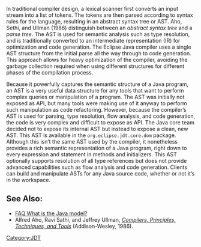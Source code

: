 In traditional compiler design, a lexical scanner first converts an
input stream into a list of tokens. The tokens are then parsed according
to syntax rules for the language, resulting in an abstract syntax tree
or AST. Aho, Sethi, and Ullman (1986) distinguish between an *abstract
syntax tree* and a *parse tree*. The AST is used for semantic analysis
such as type resolution, and is traditionally converted to an
intermediate representation (IR) for optimization and code generation.
The Eclipse Java compiler uses a single AST structure from the initial
parse all the way through to code generation. This approach allows for
heavy optimization of the compiler, avoiding the garbage collection
required when using different structures for different phases of the
compilation process.

Because it powerfully captures the semantic structure of a Java program,
an AST is a very useful data structure for any tools that want to
perform complex queries or manipulation of a program. The AST was
initially not exposed as API, but many tools were making use of it
anyway to perform such manipulation as code refactoring. However,
because the compiler’s AST is used for parsing, type resolution, flow
analysis, and code generation, the code is very complex and difficult to
expose as API. The Java core team decided not to expose its internal AST
but instead to expose a clean, new AST. This AST is available in the
`org.eclipse.jdt.core.dom` package. Although this isn’t the same AST
used by the compiler, it nonetheless provides a rich semantic
representation of a Java program, right down to every expression and
statement in methods and initializers. This AST optionally supports
resolution of all type references but does not provide advanced
capabilities such as flow analysis and code generation. Clients can
build and manipulate ASTs for any Java source code, whether or not it’s
in the workspace.

## See Also:

  - [FAQ What is the Java
    model?](FAQ_What_is_the_Java_model? "wikilink")
  - Alfred Aho, Ravi Sathi, and Jeffrey Ullman, [*Compilers, Principles,
    Techniques, and
    Tools*](http://www-db.stanford.edu/~ullman/dragon.html)
    (Addison-Wesley, 1986).

[Category:JDT](Category:JDT "wikilink")